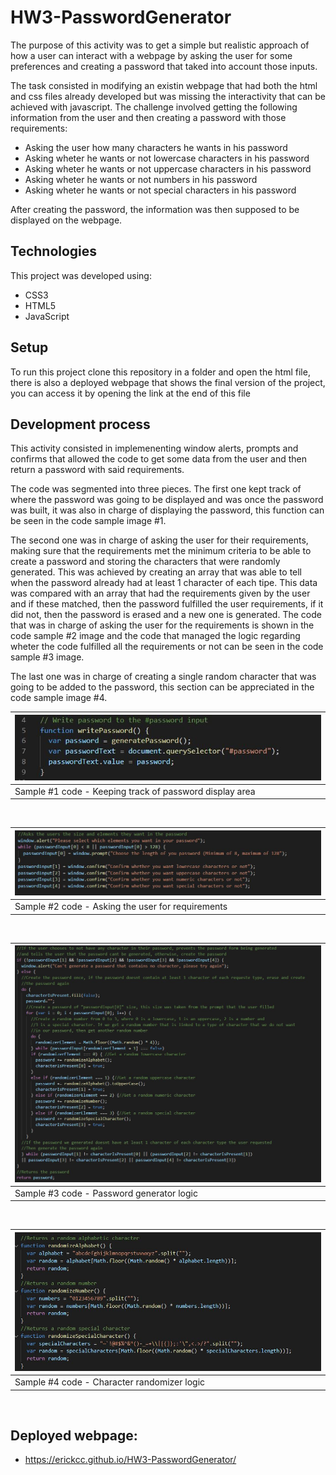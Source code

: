 # HW3-PasswordGenerator

The purpose of this activity was to get a simple but realistic approach of how a user can interact with a webpage by asking the user for some preferences and creating a password that taked into account those inputs. 

The task consisted in modifying an existin webpage that had both the html and css files already developed but was missing the interactivity that can be achieved with javascript. The challenge involved getting the following information from the user and then creating a password with those requirements:

* Asking the user how many characters he wants in his password
* Asking wheter he wants or not lowercase characters in his password
* Asking wheter he wants or not uppercase characters in his password
* Asking wheter he wants or not numbers in his password
* Asking wheter he wants or not special characters in his password

After creating the password, the information was then supposed to be displayed on the webpage.

## Technologies

This project was developed using:
* CSS3
* HTML5
* JavaScript

## Setup

To run this project clone this repository in a folder and open the html file, there is also a deployed webpage that shows the final version of the project, you can access it by opening the link at the end of this file

## Development process

This activity consisted in implemenenting window alerts, prompts and confirms that allowed the code to get some data from the user and then return a password with said requirements.

The code was segmented into three pieces. The first one kept track of where the password was going to be displayed and was once the password was built, it was also in charge of displaying the password, this function can be seen in the code sample image #1.

The second one was in charge of asking the user for their requirements, making sure that the requirements met the minimum criteria to be able to create a password and storing the characters that were randomly generated. This was achieved by creating an array that was able to tell when the password already had at least 1 character of each tipe. This data was compared with an array that had the requirements given by the user and if these matched, then the password fulfilled the user requirements, if it did not, then the password is erased and a new one is generated. The code that was in charge of asking the user for the requirements is shown in the code sample #2 image and the code that managed the logic regarding wheter the code fulfilled all the requirements or not can be seen in the code sample #3 image.

The last one was in charge of creating a single random character that was going to be added to the password, this section can be appreciated in the code sample image #4.

|![Sample #1 code - Keeping track of password display area](assets/images/sample-code-1.JPG)   |
| ------------- |
|Sample #1 code - Keeping track of password display area|

&nbsp;



|![Sample #2 code - Asking the user for requirements](assets/images/sample-code-2.JPG)   | 
| ------------- |
| Sample #2 code - Asking the user for requirements |

&nbsp;

|![Sample #3 code - Password generator logic](assets/images/sample-code-3.JPG)   | 
| ------------- |
| Sample #3 code - Password generator logic |

&nbsp;

|![Sample #4 code - Character randomizer logic](assets/images/sample-code-4.JPG)   | 
| ------------- |
| Sample #4 code - Character randomizer logic |

&nbsp;



## Deployed webpage:
* https://erickcc.github.io/HW3-PasswordGenerator/
